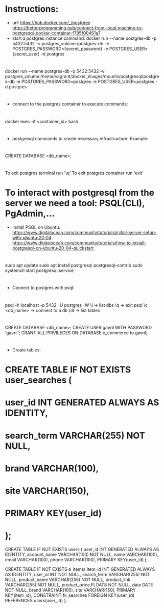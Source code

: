 # Instructions:
- url: https://hub.docker.com/_/postgres
https://betterprogramming.pub/connect-from-local-machine-to-postgresql-docker-container-f785f00461a7
- start a postgres instance command:
docker run --name postgres-db -p 5432:5432 -v postgres_volume:/postgres-db -e POSTGRES_PASSWORD={secret_password} -e POSTGRES_USER={secret_user} -d postgres

#
docker run --name postgres-db -p 5432:5432 -v postgres_volume:/home/vagrant/docker_images/mounts/postgresql/postgres-db -e POSTGRES_PASSWORD=postgres -e POSTGRES_USER=postgres -d postgres
#

- connect to the postgres container to execute commands:
#
docker exec -it <container_id> bash
#
- postgresql commands to create necessary infrastructure:
Example:
#
CREATE DATABASE <db_name>;
#
To exit postgres terminal run '\q'
To exit postgres container run 'exit'

# To interact with postgresql from the server we need a tool: PSQL(CLI), PgAdmin,...
- Install PSQL on Ubuntu:
https://www.digitalocean.com/community/tutorials/initial-server-setup-with-ubuntu-20-04
https://www.digitalocean.com/community/tutorials/how-to-install-postgresql-on-ubuntu-20-04-quickstart
#
sudo apt update
sudo apt install postgresql postgresql-contrib
sudo systemctl start postgresql.service
#

- Connect to postgres with psql:
#
psql -h localhost -p 5432 -U postgres -W
\l -> list dbs
\q -> exit psql
\c <db_name> -> connect to a db
\dt -> list tables
#
CREATE DATABASE <db_name>;
CREATE USER gavril WITH PASSWORD 'gavril';
GRANT ALL PRIVILEGES ON DATABASE e_commerce to gavril;
#
- Create tables:
#
# CREATE TABLE IF NOT EXISTS user_searches (
#    user_id INT GENERATED ALWAYS AS IDENTITY,
#    search_term VARCHAR(255) NOT NULL,
#    brand VARCHAR(100),
#    site VARCHAR(150),
#    PRIMARY KEY(user_id)
# );

CREATE TABLE IF NOT EXISTS users (
    user_id INT GENERATED ALWAYS AS IDENTITY,
    account_name VARCHAR(100) NOT NULL,
    name VARCHAR(100),
    email VARCHAR(100),
    phone VARCHAR(100),
    PRIMARY KEY(user_id)
);

CREATE TABLE IF NOT EXISTS e_items(
    item_id INT GENERATED ALWAYS AS IDENTITY,
    user_id INT NOT NULL,
    search_term VARCHAR(255) NOT NULL,
    product_name VARCHAR(255) NOT NULL,
    product_link VARCHAR(255) NOT NULL,
    product_price FLOAT8 NOT NULL,
    date DATE NOT NULL,
    brand VARCHAR(100),
    site VARCHAR(150),
    PRIMARY KEY(item_id),
    CONSTRAINT fk_searches
        FOREIGN KEY(user_id)
            REFERENCES users(user_id)
);
#
